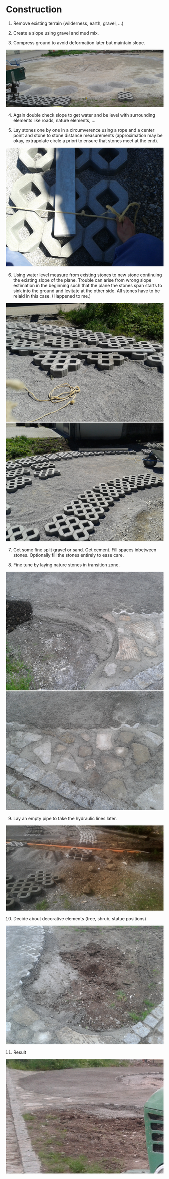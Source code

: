 # Construction

1. Remove existing terrain (wilderness, earth, gravel, ...)

2. Create a slope using gravel and mud mix.

3. Compress ground to avoid deformation later but maintain slope.
<img src="20170425_123424.jpg" alt=""/>

4. Again double check slope to get water and be level with surrounding elements like roads, nature elements, ...

5. Lay stones one by one in a circumverence using a rope and a center point and stone to stone distance measurements (approximation may be okay, extrapolate circle a priori to ensure that stones meet at the end). 
<img src="20170510_121757.jpg" alt=""/>

6. Using water level measure from existing stones to new stone continuing the existing slope of the plane. Trouble can arise from wrong slope estimation in the beginning such that the plane the stones span starts to sink into the ground and levitate at the other side. All stones have to be relaid in this case. (Happened to me.) 
<img src="20170510_123152.jpg" alt=""/>
<img src="20170510_121441.jpg" alt=""/>

7. Get some fine split gravel or sand. Get cement. Fill spaces inbetween stones. Optionally fill the stones entirely to ease care.

8. Fine tune by laying nature stones in transition zone.
<img src="20170520_191428.jpg" alt=""/>
<img src="20170520_191417.jpg" alt=""/>

9. Lay an empty pipe to take the hydraulic lines later.
<img src="20170513_095036.jpg" alt=""/>

10. Decide about decorative elements (tree, shrub, statue positions) 
<img src="20170520_191413.jpg" alt=""/>

11. Result 
<img src="20170520_191359_cut.jpg" alt=""/>

